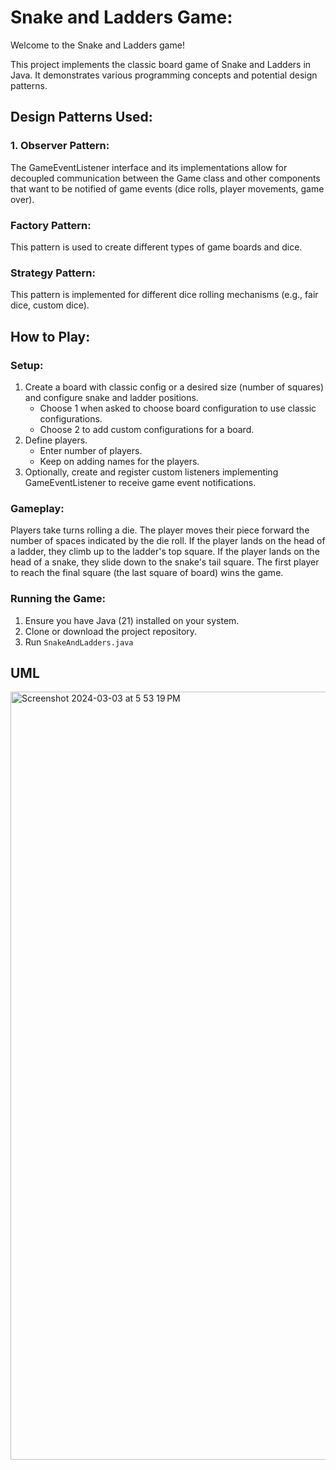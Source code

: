 
# Snake and Ladders Game:
Welcome to the Snake and Ladders game!

This project implements the classic board game of Snake and Ladders in Java. It demonstrates various programming concepts and potential design patterns.

## Design Patterns Used:
### 1. Observer Pattern: 
The GameEventListener interface and its implementations allow for decoupled communication between the Game class and other components that want to be notified of game events (dice rolls, player movements, game over).
### Factory Pattern:
This pattern is used to create different types of game boards and dice.
### Strategy Pattern:
This pattern is implemented for different dice rolling mechanisms (e.g., fair dice, custom dice).

## How to Play:
### Setup:
1. Create a board with classic config or a desired size (number of squares) and configure snake and ladder positions. 
    - Choose 1 when asked to choose board configuration to use classic configurations.
    - Choose 2 to add custom configurations for a board.
2. Define players.
   - Enter number of players.
   - Keep on adding names for the players.
3. Optionally, create and register custom listeners implementing GameEventListener to receive game event notifications.

### Gameplay:
Players take turns rolling a die.
The player moves their piece forward the number of spaces indicated by the die roll.
If the player lands on the head of a ladder, they climb up to the ladder's top square.
If the player lands on the head of a snake, they slide down to the snake's tail square.
The first player to reach the final square (the last square of board) wins the game.

### Running the Game:
1. Ensure you have Java (21) installed on your system.
2. Clone or download the project repository.
3. Run `SnakeAndLadders.java`

## UML
<img width="1229" alt="Screenshot 2024-03-03 at 5 53 19 PM" src="https://github.com/simrank0/SnakeAndLadder/assets/56548348/5f8574be-3eed-4657-a8b4-7e5f1d462ddf">
